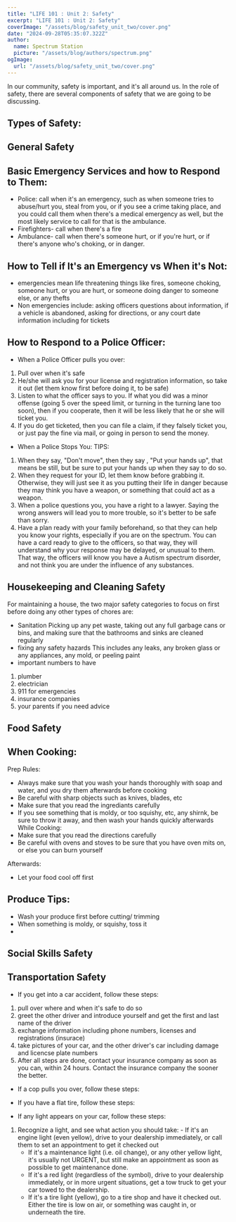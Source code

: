 ```yaml
---
title: "LIFE 101 : Unit 2: Safety"
excerpt: "LIFE 101 : Unit 2: Safety"
coverImage: "/assets/blog/safety_unit_two/cover.png"
date: "2024-09-28T05:35:07.322Z"
author:
  name: Spectrum Station
  picture: "/assets/blog/authors/spectrum.png"
ogImage:
  url: "/assets/blog/safety_unit_two/cover.png"
---
```

In our community, safety is important, and it's all around us. In the role of safety, there are several components of safety that we are going to be discussing. 
## Types of Safety: 

## General Safety
## Basic Emergency Services and how to Respond to Them:
- Police: call when it's an emergency, such as when someone tries to abuse/hurt you, steal from you, or if you see a crime taking place,  and you could
call them when there's a medical emergency as well, but the most likely service to call for that is the ambulance.
- Firefighters- call when there's a fire
- Ambulance- call when there's someone hurt, or if you're hurt, or if there's anyone who's choking, or in danger.
## How to Tell if It's an Emergency vs When it's Not:
- emergencies mean life threatening things like fires, someone choking, someone hurt, or you are hurt, or someone doing danger to someone else, or any thefts
- Non emergencies include: asking officers questions about information, if a vehicle is abandoned, asking for directions, or any court date information including for tickets 
## How to Respond to a Police Officer:
- When a Police Officer pulls you over:
1. Pull over when it's safe
2. He/she will ask you for your license and registration information, so take it out (let them know first before doing it, to be safe)
3. Listen to what the officer says to you. If what you did was a minor offense (going 5 over the speed limit, or turning in the turning lane too soon), then
if you cooperate, then it will be less likely that he or she will ticket you. 
4. If you do get ticketed, then you can file a claim, if they falsely ticket you, or just pay the fine via mail, or going in person to send the money.
- When a Police Stops You: TIPS:
1. When they say, "Don't move", then they say , "Put your hands up", that means be still, but be sure to put your hands up when they say to do so.
2. When they request for your ID, let them know before grabbing it. Otherwise, they will just see it as you putting their life in danger because they may 
think you have a weapon, or something that could act as a weapon.
3. When a police questions you, you have a right to a lawyer. Saying the wrong answers will lead you to more trouble, so it's better to be safe than sorry.
4. Have a plan ready with your family beforehand, so that they can help you know your rights, especially if you are on the spectrum.
You can have a card ready to give to the officers, so that way, they will understand why your response may be delayed, or unusual to them. 
That way, the officers will know you have a Autism spectrum disorder, and not think you are under the influence of any substances.

## Housekeeping and Cleaning Safety
For maintaining a house, the two major safety categories to focus on first before doing any other types of chores are:
- Sanitation 
Picking up any pet waste, taking out any full garbage cans or bins, and making sure that the bathrooms and sinks are cleaned regularly
- fixing any safety hazards
This includes any leaks, any broken glass or any appliances, any mold, or peeling paint
- important numbers to have
 1. plumber 
 2. electrician 
 3. 911 for emergencies
 4. insurance companies
 5. your parents if you need advice

## Food Safety
 
## When Cooking:
Prep Rules:
- Always make sure that you wash your hands thoroughly with soap and water, and you dry them afterwards before cooking
- Be careful with sharp objects such as knives, blades, etc 
- Make sure that you read the ingrediants carefully
- If you see something that is moldy, or too squishy, etc, any shirnk, be sure to throw it away, and then wash your hands quickly afterwards
While Cooking:
- Make sure that you read the directions carefully
- Be careful with ovens and stoves to be sure that you have oven mits on, or else you can burn yourself

Afterwards:
- Let your food cool off first

## Produce Tips:
- Wash your produce first before cutting/ trimming
- When something is moldy, or squishy, toss it 
- 

## Social Skills Safety


## Transportation Safety
 - If you get into a car accident, follow these steps:
 1. pull over where and when it's safe to do so
 2. greet the other driver and introduce yourself and get the first and last name of the driver
 3. exchange information including phone numbers, licenses and registrations (insurace)
 4. take pictures of your car, and the other driver's car including damage and  licencse plate numbers
 5. After all steps are done, contact your insurance company as soon as you can, within 24 hours.
 Contact the insurance company the sooner the better.
 - If a cop pulls you over, follow these steps:



 - If you have a flat tire, follow these steps:


 - If any light appears on your car, follow these steps:
  1. Recognize a light, and see what action you should take:
    - If it's an engine light (even yellow), drive to your dealership immediately, or call them to set an appointment to get it checked out
     - If it's a maintenance light (i.e. oil change), or any other yellow light,  it's usually not URGENT, but still make an appointment as soon as possible to get maintenance done.
     - If it's a red light (regardless of the symbol), drive to your dealership immediately, or in more urgent situations, get a tow truck to get your car towed to the dealership.
     - If it's a tire light (yellow), go to a tire shop and have it checked out. Either the tire is low on air, or something was caught in, or underneath the tire.
     